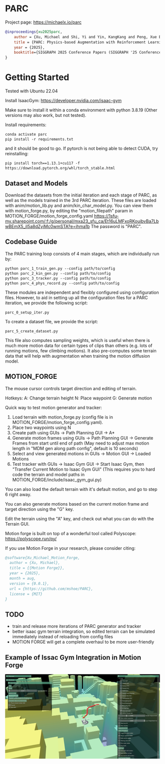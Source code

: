 # PARC

Project page: https://michaelx.io/parc

```bibtex
@inproceedings{xu2025parc,
    author = {Xu, Michael and Shi, Yi and Yin, KangKang and Peng, Xue Bin},
    title = {PARC: Physics-based Augmentation with Reinforcement Learning for Character Controllers},
    year = {2025},
    booktitle={SIGGRAPH 2025 Conference Papers (SIGGRAPH '25 Conference Papers)}
}
```

# Getting Started
Tested with Ubuntu 22.04

Install IsaacGym: https://developer.nvidia.com/isaac-gym

Make sure to install it within a conda environment with python 3.8.19 (Other versions may also work, but not tested).

Install requirements:
```
conda activate parc
pip install -r requirements.txt
```
and it should be good to go. If pytorch is not being able to detect CUDA, try reinstalling:
```
pip install torch==1.13.1+cu117 -f https://download.pytorch.org/whl/torch_stable.html
```

## Dataset and Models
Download the datasets from the initial iteration and each stage of PARC, as well as the models trained in the 3rd PARC iteration.
These files are loaded with anim/motion_lib.py and anim/kin_char_model.py.
You can view them with motion_forge.py, by editing the "motion_filepath" param in MOTION_FORGE/motion_forge_config.yaml
https://1sfu-my.sharepoint.com/:f:/g/personal/mxa23_sfu_ca/Et16uLMFxoRKouibvBa7LbwBEmX5_iI5a8dZyiMc0wmSTA?e=ihma1b
The password is "PARC".

## Codebase Guide
The PARC training loop consists of 4 main stages, which are individually run by:
```
python parc_1_train_gen.py --config path/to/config
python parc_2_kin_gen.py --config path/to/config
python parc_3_tracker.py --config path/to/config
python parc_4_phys_record.py --config path/to/config
```

These modules are independent and flexibly configured using configuration files. However, to aid in setting up all the configuration files for a PARC iteration, we provide the following script:
```
parc_0_setup_iter.py
```

To create a dataset file, we provide the script:
```
parc_5_create_dataset.py
```
This file also computes sampling weights, which is useful when there is much more motion data for certain types of clips than others (e.g. lots of running motions, few climbing motions). It also pre-computes some terrain data that will help with augmentation when training the motion diffusion model.

## MOTION_FORGE
The mouse cursor controls target direction and editing of terrain.

Hotkeys:
A: Change terrain height
N: Place waypoint
G: Generate motion

Quick way to test motion generator and tracker:
1. Load terrain with motion_forge.py (config file is in MOTION_FORGE/motion_forge_config.yaml).
2. Place two waypoints using N
3. Create path using GUIs -> Path Planning GUI -> A*
4. Generate motion frames using GUIs -> Path Planning GUI -> Generate Frames from start until end of path (May need to adjust max motion length in "MDM gen along path config", default is 10 seconds)
5. Select and view generated motions in GUIs -> Motion GUI -> Loaded Motions
6. Test tracker with GUIs -> Isaac Gym GUI -> Start Isaac Gym, then "Transfer Current Motion to Isaac Gym GUI" (This requires you to hard code the terrain and model paths in MOTION_FORGE/include/isaac_gym_gui.py)

You can also load the default terrain with it's default motion, and go to step 6 right away.

You can also generate motions based on the current motion frame and target direction using the "G" key.

Edit the terrain using the "A" key, and check out what you can do with the Terrain GUI.

Motion forge is built on top of a wonderful tool called Polyscope: https://polyscope.run/py/

If you use Motion Forge in your research, please consider citing:
```bibtex
@software{Xu_Michael_Motion_Forge,
  author = {Xu, Michael},
  title = {{Motion Forge}},
  year = {2025},
  month = aug,
  version = {0.0.1},
  url = {https://github.com/mshoe/PARC},
  license = {MIT}
}
```

## TODO
- train and release more iterations of PARC generator and tracker
- better isaac gym terrain integration, so edited terrain can be simulated immediately instead of reloading from config files
- MOTION FORGE will get a complete overhaul to be more user-friendly

## Example of Issac Gym Integration in Motion Forge
![demo](doc/ig_gui-2025-08-12_09.54.32.gif)